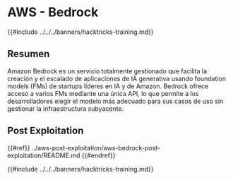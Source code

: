 # AWS - Bedrock

{{#include ../../../banners/hacktricks-training.md}}

## Resumen

Amazon Bedrock es un servicio totalmente gestionado que facilita la creación y el escalado de aplicaciones de IA generativa usando foundation models (FMs) de startups líderes en IA y de Amazon. Bedrock ofrece acceso a varios FMs mediante una única API, lo que permite a los desarrolladores elegir el modelo más adecuado para sus casos de uso sin gestionar la infraestructura subyacente.

## Post Exploitation

{{#ref}}
../aws-post-exploitation/aws-bedrock-post-exploitation/README.md
{{#endref}}

{{#include ../../../banners/hacktricks-training.md}}
